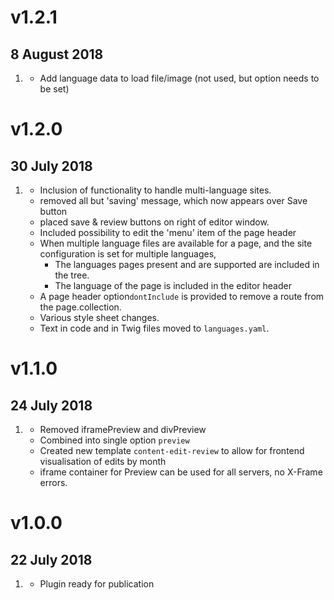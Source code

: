 # v1.2.1
## 8 August 2018
1. [](#bugfix)
    * Add language data to load file/image (not used, but option needs to be set)

# v1.2.0
## 30 July 2018
1. [](#enhancement)
    * Inclusion of functionality to handle multi-language sites.
    * removed all but 'saving' message, which now appears over Save button
    * placed save & review buttons on right of editor window.
    * Included possibility to edit the 'menu' item of the page header
    * When multiple language files are available for a page, and the site configuration is set for multiple languages,
        * The languages pages present and are supported are included in the tree.
        * The language of the page is included in the editor header
    * A page header option`dontInclude` is provided to remove a route from the page.collection.
    * Various style sheet changes.
    * Text in code and in Twig files moved to `languages.yaml`.

# v1.1.0
## 24 July 2018

1. [](#enhancement)
    * Removed iframePreview and divPreview
    * Combined into single option `preview`
    * Created new template `content-edit-review` to allow for frontend visualisation of edits by month
    * iframe container for Preview can be used for all servers, no X-Frame errors.

# v1.0.0
##  22 July 2018

1. [](#new)
    * Plugin ready for publication
